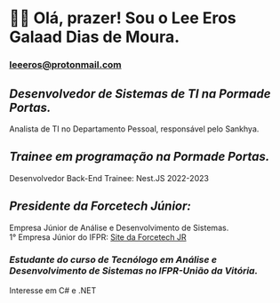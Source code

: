# 🐱‍👤 Olá, prazer! Sou o Lee Eros Galaad Dias de Moura.

### leeeros@protonmail.com

## _Desenvolvedor de Sistemas de TI na Pormade Portas._

Analista de TI no Departamento Pessoal, responsável pelo Sankhya.

## _Trainee em programação na Pormade Portas._

Desenvolvedor Back-End Trainee: Nest.JS 2022-2023

## _Presidente da Forcetech Júnior:_ <br>

Empresa Júnior de Análise e Desenvolvimento de Sistemas.<br>
1° Empresa Júnior do IFPR: [Site da Forcetech JR](http://forcetechjr.com.br)

### _Estudante do curso de Tecnólogo em Análise e Desenvolvimento de Sistemas no IFPR-União da Vitória._

Interesse em C# e .NET

<!--
<img src="https://github-readme-stats.vercel.app/api?username=leeeros&show_icons=true"/>

<img src="https://github-readme-streak-stats.herokuapp.com/?user=leeeros"/>

[Snake animation](https://github.com/leeeros/leeeros/blob/output/github-contribution-grid-snake.svg)

<img src="https://github-readme-stats.vercel.app/api/top-langs?username=leeeros"/>
-->
